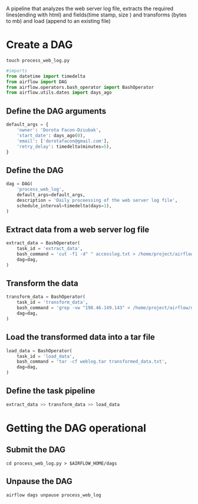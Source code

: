 A pipeline that analyzes the web server log file, extracts the required lines(ending with html) and fields(time stamp, size ) and transforms (bytes to mb) and load (append to an existing file)

# Create a DAG
```console
touch process_web_log.py
```

```python
#imports
from datetime import timedelta
from airflow import DAG
from airflow.operators.bash_operator import BashOperator
from airflow.utils.dates import days_ago
```
## Define the DAG arguments
```python
default_args = {
    'owner': 'Dorota Facon-Dziubak',
    'start_date': days_ago(0),
    'email': ['dorotafacon@gmail.com'],
    'retry_delay': timedelta(minutes=5),
}
```
## Define the DAG
```python
dag = DAG(
    'process_web_log',
    default_args=default_args,
    description = 'Daily proceessing of the web server log file',
    schedule_interval=timedelta(days=1),
)
```

## Extract data from a web server log file
```python
extract_data = BashOperator(
    task_id = 'extract_data',
    bash_command = 'cut -f1 -d" " accesslog.txt > /home/project/airflow/dags/capstone/extracted_data.txt',
    dag=dag,
)
```

## Transform the data
```python
transform_data = BashOperator(
    task_id = 'transform_data',
    bash_command = 'grep -vw "198.46.149.143" < /home/project/airflow/dags/capstone/extracted_data.txt > /home/project/airflow/dags/capstone/transformed_data.txt',
    dag=dag,
)
```

## Load the transformed data into a tar file
```python
load_data = BashOperator(
    task_id = 'load_data',
    bash_command = 'tar -cf weblog.tar transformed_data.txt',
    dag=dag,
)
```
## Define the task pipeline
```python
extract_data >> transform_data >> load_data
```

# Getting the DAG operational
## Submit the DAG
```console
cd process_web_log.py > $AIRFLOW_HOME/dags
```
## Unpause the DAG
```console
airflow dags unpause process_web_log
```

